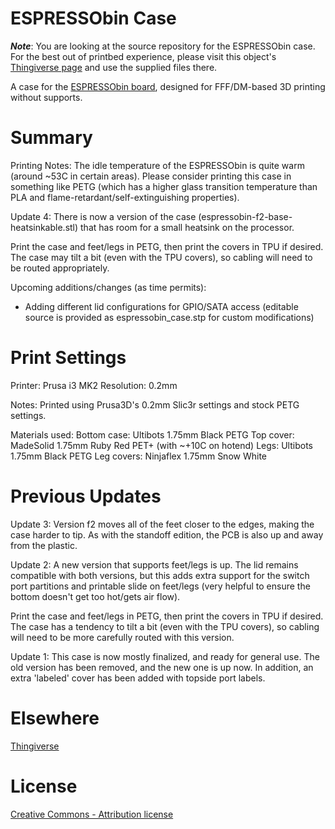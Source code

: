 # ESPRESSObin Case

***Note***: You are looking at the source repository for the ESPRESSObin case. For the best out of printbed experience, please visit this object's [Thingiverse page](https://www.thingiverse.com/thing:2408222) and use the supplied files there.

A case for the [ESPRESSObin board](https://www.amazon.com/ESPRESSObin-SBUD102-Single-Computer-Network/dp/B06Y3V2FBK
), designed for FFF/DM-based 3D printing without supports.

# Summary

Printing Notes: The idle temperature of the ESPRESSObin is quite warm (around ~53C in certain areas). Please consider printing this case in something like PETG (which has a higher glass transition temperature than PLA and flame-retardant/self-extinguishing properties).

Update 4: There is now a version of the case (espressobin-f2-base-heatsinkable.stl) that has room for a small heatsink on the processor.

Print the case and feet/legs in PETG, then print the covers in TPU if desired. The case may tilt a bit (even with the TPU covers), so cabling will need to be routed appropriately.

Upcoming additions/changes (as time permits):

* Adding different lid configurations for GPIO/SATA access (editable source is provided as espressobin_case.stp for custom modifications)

# Print Settings

Printer: Prusa i3 MK2
Resolution: 0.2mm

Notes:
Printed using Prusa3D's 0.2mm Slic3r settings and stock PETG settings.

Materials used:
Bottom case: Ultibots 1.75mm Black PETG
Top cover: MadeSolid 1.75mm Ruby Red PET+ (with ~+10C on hotend)
Legs: Ultibots 1.75mm Black PETG
Leg covers: Ninjaflex 1.75mm Snow White

# Previous Updates

Update 3: Version f2 moves all of the feet closer to the edges, making the case harder to  tip. As with the standoff edition, the PCB is also up and away from the plastic.

Update 2: A new version that supports feet/legs is up. The lid remains compatible with both versions, but this adds extra support for the switch port partitions and printable slide on feet/legs (very helpful to ensure the bottom doesn't get too hot/gets air flow).

Print the case and feet/legs in PETG, then print the covers in TPU if desired. The case has a tendency to tilt a bit (even with the TPU covers), so cabling will need to be more carefully routed with this version.

Update 1: This case is now mostly finalized, and ready for general use. The old version has been removed, and the new one is up now. In addition, an extra 'labeled' cover has been added with topside port labels.

# Elsewhere

[Thingiverse](https://www.thingiverse.com/thing:2408222)

# License

[Creative Commons - Attribution license](http://creativecommons.org/licenses/by/3.0/)
